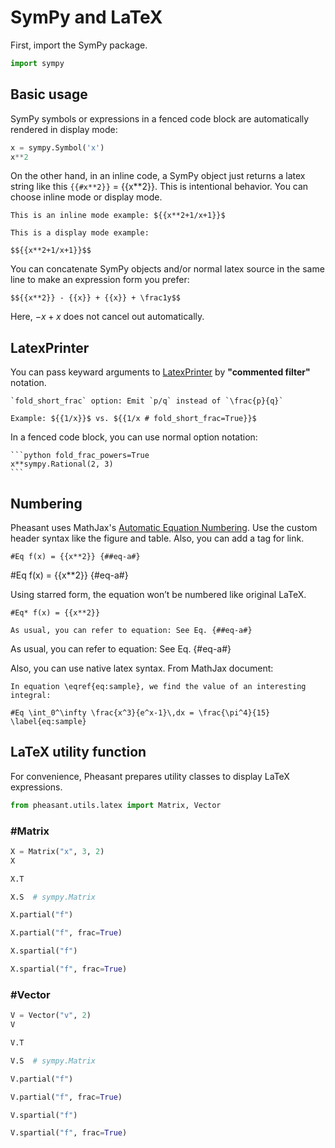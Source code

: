 # SymPy and LaTeX

First, import the SymPy package.

```python
import sympy

```

## Basic usage

SymPy symbols or expressions in a fenced code block are automatically rendered in display mode:

```python
x = sympy.Symbol('x')
x**2
```

On the other hand, in an inline code, a SymPy object just returns a latex string like this `{{#x**2}}` = {{x**2}}. This is intentional behavior. You can choose inline mode or display mode.

~~~copy
This is an inline mode example: ${{x**2+1/x+1}}$
~~~

~~~copy
This is a display mode example:

$${{x**2+1/x+1}}$$
~~~

You can concatenate SymPy objects and/or normal latex source in the same line to make an expression form you prefer:

~~~copy
$${{x**2}} - {{x}} + {{x}} + \frac1y$$
~~~

Here, $-{{x}}+{{x}}$ does not cancel out automatically.

## LatexPrinter

You can pass keyward arguments to [LatexPrinter](https://docs.sympy.org/latest/modules/printing.html?highlight=latex#module-sympy.printing.latex) by **"commented filter"** notation.

~~~copy
`fold_short_frac` option: Emit `p/q` instead of `\frac{p}{q}`

Example: ${{1/x}}$ vs. ${{1/x # fold_short_frac=True}}$
~~~

In a fenced code block, you can use normal option notation:

~~~copy
```python fold_frac_powers=True
x**sympy.Rational(2, 3)
```
~~~

## Numbering

Pheasant uses MathJax's [Automatic Equation Numbering](http://docs.mathjax.org/en/latest/tex.html#automatic-equation-numbering). Use the custom header syntax like the figure and table. Also, you can add a tag for link.

~~~
#Eq f(x) = {{x**2}} {##eq-a#}
~~~

#Eq f(x) = {{x**2}} {#eq-a#}

Using starred form, the equation won’t be numbered like original LaTeX.

~~~copy
#Eq* f(x) = {{x**2}}
~~~

~~~
As usual, you can refer to equation: See Eq. {##eq-a#}
~~~

As usual, you can refer to equation: See Eq. {#eq-a#}

Also, you can use native latex syntax. From MathJax document:

~~~copy
In equation \eqref{eq:sample}, we find the value of an interesting integral:

#Eq \int_0^\infty \frac{x^3}{e^x-1}\,dx = \frac{\pi^4}{15} \label{eq:sample}
~~~

## LaTeX utility function

For convenience, Pheasant prepares utility classes to display LaTeX expressions.

```python
from pheasant.utils.latex import Matrix, Vector
```

### #Matrix
```python
X = Matrix("x", 3, 2)
X
```
```python
X.T
```
```python
X.S  # sympy.Matrix
```
```python
X.partial("f")
```
```python
X.partial("f", frac=True)
```
```python
X.spartial("f")
```
```python
X.spartial("f", frac=True)
```

### #Vector
```python
V = Vector("v", 2)
V
```
```python
V.T
```
```python
V.S  # sympy.Matrix
```
```python
V.partial("f")
```
```python
V.partial("f", frac=True)
```
```python
V.spartial("f")
```
```python
V.spartial("f", frac=True)
```
